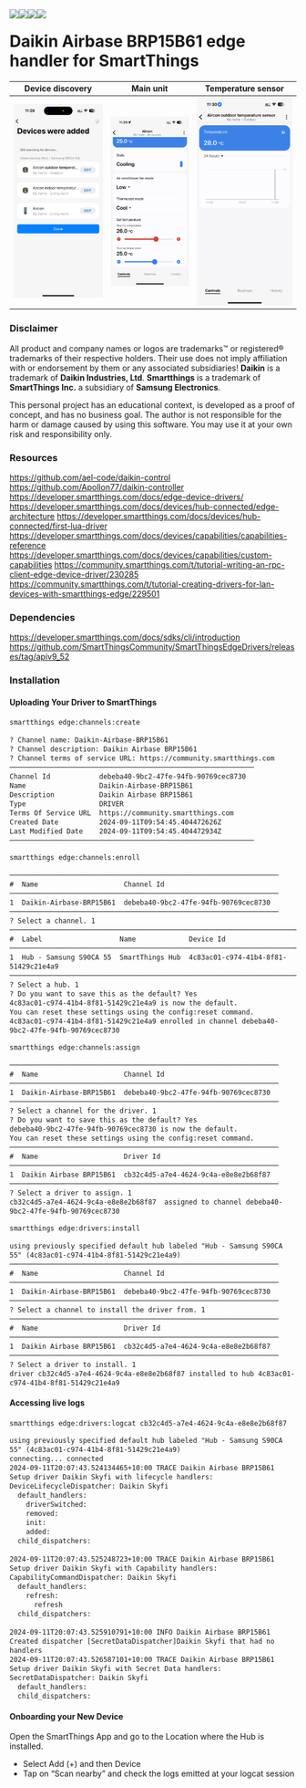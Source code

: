 <div align="center">    
 <img src="https://img.shields.io/github/license/create1st/smartthings-daikin-airbase.svg" align="left" />
 <img src="https://img.shields.io/badge/smartthings-blue.svg" align="left" />
 <img src="https://img.shields.io/badge/LUA_API_v10_Hub_Release-0.53.X-green.svg" align="left" />
 <img src="https://img.shields.io/badge/PRs-welcome-green.svg" align="left" />
</div>

# Daikin Airbase BRP15B61 edge handler for SmartThings

| Device discovery | Main unit | Temperature sensor |
|---|---|---|
| <img src="documentation/discovery.png" alt="Device discovery" width="280px"/> | <img src="documentation/unit.png" alt="Main unit" width="280px" /> | <img src="documentation/sensor.png" alt="Temperature sensor" width="280px"/> |

### Disclaimer
All product and company names or logos are trademarks™ or registered® trademarks of their respective holders. 
Their use does not imply affiliation with or endorsement by them or any associated subsidiaries!
**Daikin** is a trademark of **Daikin Industries, Ltd**. **Smartthings** is a trademark of **SmartThings Inc.** a subsidiary of **Samsung Electronics**.

This personal project has an educational context, is developed as a proof of concept, and has no business goal.
The author is not responsible for the harm or damage caused by using this software. You may use it at your own risk and responsibility only.

### Resources
https://github.com/ael-code/daikin-control
https://github.com/Apollon77/daikin-controller
https://developer.smartthings.com/docs/edge-device-drivers/
https://developer.smartthings.com/docs/devices/hub-connected/edge-architecture
https://developer.smartthings.com/docs/devices/hub-connected/first-lua-driver
https://developer.smartthings.com/docs/devices/capabilities/capabilities-reference
https://developer.smartthings.com/docs/devices/capabilities/custom-capabilities
https://community.smartthings.com/t/tutorial-writing-an-rpc-client-edge-device-driver/230285
https://community.smartthings.com/t/tutorial-creating-drivers-for-lan-devices-with-smartthings-edge/229501

### Dependencies
https://developer.smartthings.com/docs/sdks/cli/introduction
https://github.com/SmartThingsCommunity/SmartThingsEdgeDrivers/releases/tag/apiv9_52

### Installation
#### Uploading Your Driver to SmartThings

```bash
smartthings edge:channels:create
```
```text
? Channel name: Daikin-Airbase-BRP15B61
? Channel description: Daikin Airbase BRP15B61
? Channel terms of service URL: https://community.smartthings.com
────────────────────────────────────────────────────────────
Channel Id            debeba40-9bc2-47fe-94fb-90769cec8730
Name                  Daikin-Airbase-BRP15B61
Description           Daikin Airbase BRP15B61
Type                  DRIVER
Terms Of Service URL  https://community.smartthings.com
Created Date          2024-09-11T09:54:45.404472626Z
Last Modified Date    2024-09-11T09:54:45.404472934Z
────────────────────────────────────────────────────────────
```
```bash
smartthings edge:channels:enroll
```
```text
──────────────────────────────────────────────────────────────────
#  Name                     Channel Id
──────────────────────────────────────────────────────────────────
1  Daikin-Airbase-BRP15B61  debeba40-9bc2-47fe-94fb-90769cec8730
──────────────────────────────────────────────────────────────────
? Select a channel. 1
──────────────────────────────────────────────────────────────────────────────────
#  Label                   Name             Device Id
──────────────────────────────────────────────────────────────────────────────────
1  Hub - Samsung S90CA 55  SmartThings Hub  4c83ac01-c974-41b4-8f81-51429c21e4a9
──────────────────────────────────────────────────────────────────────────────────
? Select a hub. 1
? Do you want to save this as the default? Yes
4c83ac01-c974-41b4-8f81-51429c21e4a9 is now the default.
You can reset these settings using the config:reset command.
4c83ac01-c974-41b4-8f81-51429c21e4a9 enrolled in channel debeba40-9bc2-47fe-94fb-90769cec8730
```
```bash
smartthings edge:channels:assign
```
```text
──────────────────────────────────────────────────────────────────
#  Name                     Channel Id
──────────────────────────────────────────────────────────────────
1  Daikin-Airbase-BRP15B61  debeba40-9bc2-47fe-94fb-90769cec8730
──────────────────────────────────────────────────────────────────
? Select a channel for the driver. 1
? Do you want to save this as the default? Yes
debeba40-9bc2-47fe-94fb-90769cec8730 is now the default.
You can reset these settings using the config:reset command.
──────────────────────────────────────────────────────────────────
#  Name                     Driver Id
──────────────────────────────────────────────────────────────────
1  Daikin Airbase BRP15B61  cb32c4d5-a7e4-4624-9c4a-e8e8e2b68f87
──────────────────────────────────────────────────────────────────
? Select a driver to assign. 1
cb32c4d5-a7e4-4624-9c4a-e8e8e2b68f87  assigned to channel debeba40-9bc2-47fe-94fb-90769cec8730
```
```bash
smartthings edge:drivers:install
```
```text
using previously specified default hub labeled "Hub - Samsung S90CA 55" (4c83ac01-c974-41b4-8f81-51429c21e4a9)
──────────────────────────────────────────────────────────────────
#  Name                     Channel Id
──────────────────────────────────────────────────────────────────
1  Daikin-Airbase-BRP15B61  debeba40-9bc2-47fe-94fb-90769cec8730
──────────────────────────────────────────────────────────────────
? Select a channel to install the driver from. 1
──────────────────────────────────────────────────────────────────
#  Name                     Driver Id
──────────────────────────────────────────────────────────────────
1  Daikin Airbase BRP15B61  cb32c4d5-a7e4-4624-9c4a-e8e8e2b68f87
──────────────────────────────────────────────────────────────────
? Select a driver to install. 1
driver cb32c4d5-a7e4-4624-9c4a-e8e8e2b68f87 installed to hub 4c83ac01-c974-41b4-8f81-51429c21e4a9
```
#### Accessing live logs
```shell
smartthings edge:drivers:logcat cb32c4d5-a7e4-4624-9c4a-e8e8e2b68f87
```
```text
using previously specified default hub labeled "Hub - Samsung S90CA 55" (4c83ac01-c974-41b4-8f81-51429c21e4a9)
connecting... connected
2024-09-11T20:07:43.524134465+10:00 TRACE Daikin Airbase BRP15B61  Setup driver Daikin Skyfi with lifecycle handlers:
DeviceLifecycleDispatcher: Daikin Skyfi
  default_handlers:
    driverSwitched:
    removed:
    init:
    added:
  child_dispatchers:

2024-09-11T20:07:43.525248723+10:00 TRACE Daikin Airbase BRP15B61  Setup driver Daikin Skyfi with Capability handlers:
CapabilityCommandDispatcher: Daikin Skyfi
  default_handlers:
    refresh:
      refresh
  child_dispatchers:

2024-09-11T20:07:43.525910791+10:00 INFO Daikin Airbase BRP15B61  Created dispatcher [SecretDataDispatcher]Daikin Skyfi that had no handlers
2024-09-11T20:07:43.526587101+10:00 TRACE Daikin Airbase BRP15B61  Setup driver Daikin Skyfi with Secret Data handlers:
SecretDataDispatcher: Daikin Skyfi
  default_handlers:
  child_dispatchers:
```
#### Onboarding your New Device
Open the SmartThings App and go to the Location where the Hub is installed.

- Select Add (+) and then Device
- Tap on “Scan nearby” and check the logs emitted at your logcat session
